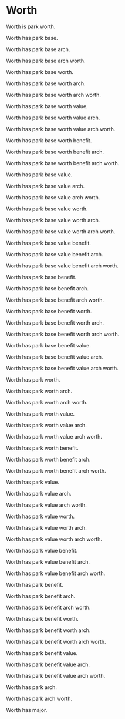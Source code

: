 # Worth

Worth is park worth.

Worth has park base.

Worth has park base arch.

Worth has park base arch worth.

Worth has park base worth.

Worth has park base worth arch.

Worth has park base worth arch worth.

Worth has park base worth value.

Worth has park base worth value arch.

Worth has park base worth value arch worth.

Worth has park base worth benefit.

Worth has park base worth benefit arch.

Worth has park base worth benefit arch worth.

Worth has park base value.

Worth has park base value arch.

Worth has park base value arch worth.

Worth has park base value worth.

Worth has park base value worth arch.

Worth has park base value worth arch worth.

Worth has park base value benefit.

Worth has park base value benefit arch.

Worth has park base value benefit arch worth.

Worth has park base benefit.

Worth has park base benefit arch.

Worth has park base benefit arch worth.

Worth has park base benefit worth.

Worth has park base benefit worth arch.

Worth has park base benefit worth arch worth.

Worth has park base benefit value.

Worth has park base benefit value arch.

Worth has park base benefit value arch worth.

Worth has park worth.

Worth has park worth arch.

Worth has park worth arch worth.

Worth has park worth value.

Worth has park worth value arch.

Worth has park worth value arch worth.

Worth has park worth benefit.

Worth has park worth benefit arch.

Worth has park worth benefit arch worth.

Worth has park value.

Worth has park value arch.

Worth has park value arch worth.

Worth has park value worth.

Worth has park value worth arch.

Worth has park value worth arch worth.

Worth has park value benefit.

Worth has park value benefit arch.

Worth has park value benefit arch worth.

Worth has park benefit.

Worth has park benefit arch.

Worth has park benefit arch worth.

Worth has park benefit worth.

Worth has park benefit worth arch.

Worth has park benefit worth arch worth.

Worth has park benefit value.

Worth has park benefit value arch.

Worth has park benefit value arch worth.

Worth has park arch.

Worth has park arch worth.

Worth has major.